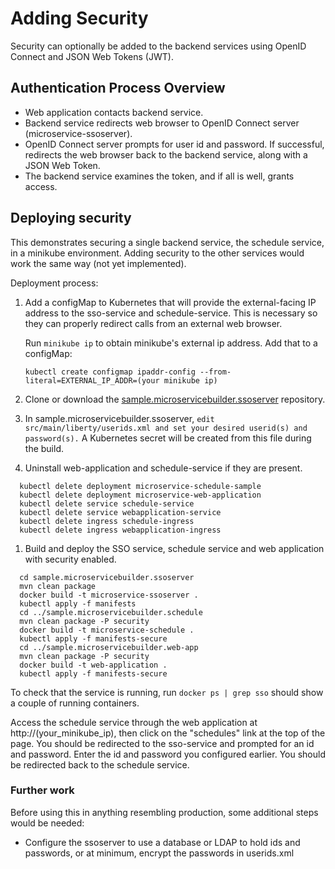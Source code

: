# Adding Security
Security can optionally be added to the backend services using OpenID Connect and JSON Web Tokens (JWT).

## Authentication Process Overview
- Web application contacts backend service.
- Backend service redirects web browser to OpenID Connect server (microservice-ssoserver).
- OpenID Connect server prompts for user id and password.  If successful, redirects the web browser back to the backend service, along with a JSON Web Token.
- The backend service examines the token, and if all is well, grants access.

## Deploying security

This demonstrates securing a single backend service, the schedule service, in a minikube environment.  Adding security to the other services would work the same way (not yet implemented). 


Deployment process:

1. Add a configMap to Kubernetes that will provide the external-facing IP address to the sso-service and schedule-service.  This is necessary so they can properly redirect calls from an external web browser.

    Run ``minikube ip``  to obtain minikube's external ip address.
    Add that to a configMap:
 
     ``kubectl create configmap ipaddr-config --from-literal=EXTERNAL_IP_ADDR=(your minikube ip)``
      
1. Clone or download the [sample.microservicebuilder.ssoserver](https://github.com/WASdev/sample.microservicebuilder.ssoserver) repository.       
      
1. In sample.microservicebuilder.ssoserver, ``edit src/main/liberty/userids.xml and set your desired userid(s) and password(s).``  A Kubernetes secret will be created from this file during the build. 

1. Uninstall web-application and schedule-service if they are present. 
```
  kubectl delete deployment microservice-schedule-sample
  kubectl delete deployment microservice-web-application
  kubectl delete service schedule-service
  kubectl delete service webapplication-service
  kubectl delete ingress schedule-ingress
  kubectl delete ingress webapplication-ingress
```
1. Build and deploy the SSO service, schedule service and web application with security enabled.
```
  cd sample.microservicebuilder.ssoserver
  mvn clean package
  docker build -t microservice-ssoserver .
  kubectl apply -f manifests
  cd ../sample.microservicebuilder.schedule
  mvn clean package -P security
  docker build -t microservice-schedule .
  kubectl apply -f manifests-secure
  cd ../sample.microservicebuilder.web-app
  mvn clean package -P security
  docker build -t web-application .
  kubectl apply -f manifests-secure
```
To check that the service is running, run ``docker ps | grep sso`` should show a couple of running containers. 

Access the schedule service through the web application at http://(your_minikube_ip), then click on the "schedules" link at the top of the page.  You should be redirected to the sso-service and prompted for an id and password.  Enter the id and password you configured earlier.  You should be redirected back to the schedule service.

### Further work

Before using this in anything resembling production, some additional steps would be needed:

- Configure the ssoserver to use a database or LDAP to hold ids and passwords, or at minimum, encrypt the passwords in userids.xml


